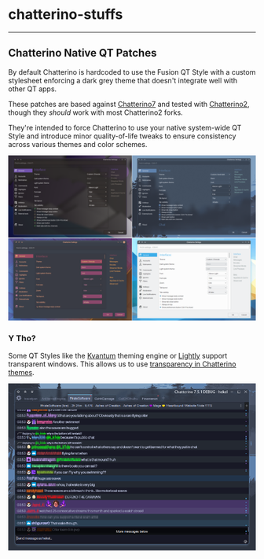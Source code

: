 # chatterino-stuffs
-------------------
## Chatterino Native QT Patches
By default Chatterino is hardcoded to use the Fusion QT Style with a custom stylesheet enforcing a dark grey theme that doesn't integrate well with other QT apps.

These patches are based against [Chatterino7](https://github.com/SevenTV/chatterino7) and tested with [Chatterino2](https://github.com/Chatterino/chatterino2), though they *should* work with most Chatterino2 forks.

They're intended to force Chatterino to use your native system-wide QT Style and introduce minor quality-of-life tweaks to ensure consistency across various themes and color schemes.

![settings](native-qt/previews/settings-4.webp)

### Y Tho?
Some QT Styles like the [Kvantum](https://github.com/tsujan/Kvantum) theming engine or [Lightly](https://github.com/Luwx/Lightly) support transparent windows. This allows us to use [transparency in Chatterino themes](/Themes).

![settings](Themes/previews/nord-dark.webp)
